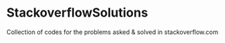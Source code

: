 # StackoverflowSolutions
Collection of codes for the problems asked &amp; solved in stackoverflow.com
